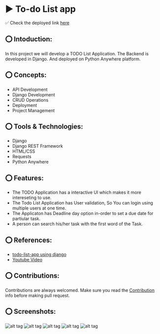 # ▶️ To-do List app
✅ Check the deployed link [here](https://avptodolistapp.pythonanywhere.com/)

## ⭕ Intoduction:
In this project we will develop a TODO List Application. The Backend is developed in Django. And deployed on Python Anywhere platform.

## ⭕ Concepts:
* API Development
* Django Development
* CRUD Operations
* Deployment
* Project Management

## ⭕ Tools & Technologies:
* Django
* Django REST Framework
* HTML/CSS
* Requests
* Python Anywhere

## ⭕ Features:
* The TODO Application has a interactive UI which makes it more intereseting to use.
* The Todo List Application has User validation, So You can login using multiple users at one time.
* The Applicaton has Deadline day option in-order to set a due date for partiular task.
* A person can search his/her task with the first word of the Task.

## ⭕ References:
* [todo-list-app using django](https://pythonistaplanet.com/to-do-list-app-using-django/)
* [Youtube Video](https://www.youtube.com/watch?v=llbtoQTt4qw)

## ⭕ Contributions:
Contributions are always welcomed. Make sure you read the [Contribution](https://github.com/ColonelAVP/deploy-todoapp/blob/master/Contribution.md) info before making pull request.

## ⭕ Screenshots:
![alt tag](https://raw.githubusercontent.com/ColonelAVP/Transfer-proejct/master/5.5.png?token=ASV4PCJHF7HX6LNL654G7IDBFTQHO)
![alt tag](https://raw.githubusercontent.com/ColonelAVP/Transfer-proejct/master/1.1.png?token=ASV4PCOF4V2NRIQYSWN7ECLBFTQE2)
![alt tag](https://raw.githubusercontent.com/ColonelAVP/Transfer-proejct/master/2.2.png?token=ASV4PCNFFDGMLH2FE75ZDNLBFTQFM)
![alt tag](https://raw.githubusercontent.com/ColonelAVP/Transfer-proejct/master/3.3.png?token=ASV4PCMTNA5332A53HPC663BFTQF4)
![alt tag](https://raw.githubusercontent.com/ColonelAVP/Transfer-proejct/master/4.4.png?token=ASV4PCPPBBKEBX7OQZIOD6TBFTQGI)

